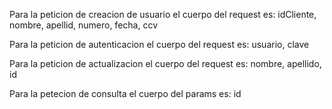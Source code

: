 Para la peticion de creacion de usuario el cuerpo del request es:
idCliente, nombre, apellid, numero, fecha, ccv

Para la peticion de autenticacion el cuerpo del request es:
usuario, clave

Para la peticion de actualizacion el cuerpo del request es:
nombre, apellido, id

Para la petecion de consulta el cuerpo del params es:
id
